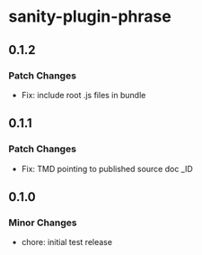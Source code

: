 # sanity-plugin-phrase

## 0.1.2

### Patch Changes

- Fix: include root .js files in bundle

## 0.1.1

### Patch Changes

- Fix: TMD pointing to published source doc \_ID

## 0.1.0

### Minor Changes

- chore: initial test release
